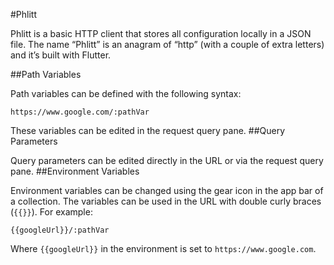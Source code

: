 #Phlitt

Phlitt is a basic HTTP client that stores all configuration locally in a JSON file. The name “Phlitt” is an anagram of “http” (with a couple of extra letters) and it’s built with Flutter.

##Path Variables

Path variables can be defined with the following syntax:

`https://www.google.com/:pathVar`

These variables can be edited in the request query pane.
##Query Parameters

Query parameters can be edited directly in the URL or via the request query pane.
##Environment Variables

Environment variables can be changed using the gear icon in the app bar of a collection. The variables can be used in the URL with double curly braces (`{{}}`). For example:

`{{googleUrl}}/:pathVar`

Where `{{googleUrl}}` in the environment is set to `https://www.google.com`.
